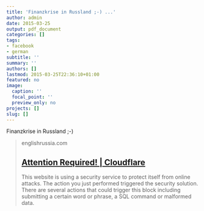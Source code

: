 ```yaml
---
title: 'Finanzkrise in Russland ;-) ...'
author: admin
date: 2015-03-25
output: pdf_document
categories: []
tags:
- facebook
- german
subtitle: ''
summary: ''
authors: []
lastmod: 2015-03-25T22:36:10+01:00
featured: no
image:
  caption: ''
  focal_point: ''
  preview_only: no
projects: []
slug: []
---
```

Finanzkrise in Russland ;-)
> englishrussia.com
> ## [Attention Required! | Cloudflare](http://englishrussia.com/2015/03/24/moscow-the-great-kremlin-palace/)
>
>This website is using a security service to protect itself from online attacks. The action you just performed triggered the security solution. There are several actions that could trigger this block including submitting a certain word or phrase, a SQL command or malformed data.

